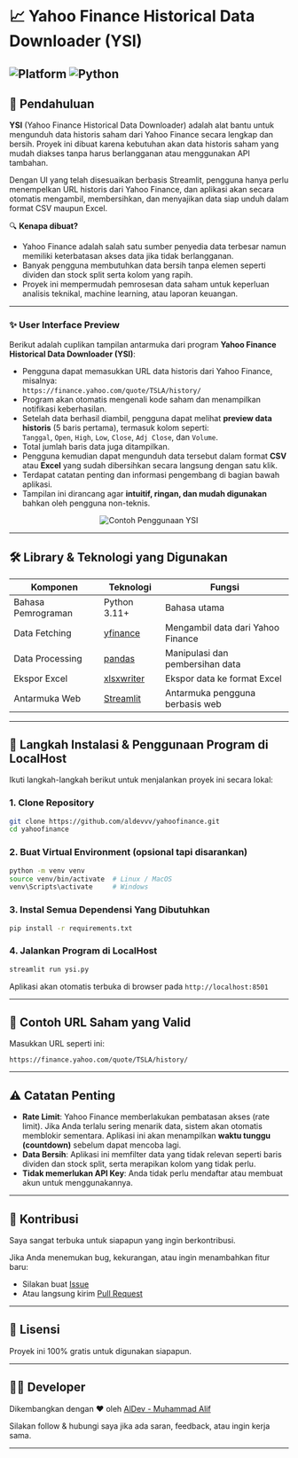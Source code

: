 # 📈 Yahoo Finance Historical Data Downloader (YSI)

![Platform](https://img.shields.io/badge/Platform-Localhost-blue?style=flat-square)
![Python](https://img.shields.io/badge/Python-3.11%2B-blue?style=flat-square)
---

## 🧭 Pendahuluan

**YSI** (Yahoo Finance Historical Data Downloader) adalah alat bantu untuk mengunduh data historis saham dari Yahoo Finance secara lengkap dan bersih. Proyek ini dibuat karena kebutuhan akan data historis saham yang mudah diakses tanpa harus berlangganan atau menggunakan API tambahan.

Dengan UI yang telah disesuaikan berbasis Streamlit, pengguna hanya perlu menempelkan URL historis dari Yahoo Finance, dan aplikasi akan secara otomatis mengambil, membersihkan, dan menyajikan data siap unduh dalam format CSV maupun Excel.

🔍 **Kenapa dibuat?**
- Yahoo Finance adalah salah satu sumber penyedia data terbesar namun memiliki keterbatasan akses data jika tidak berlangganan.
- Banyak pengguna membutuhkan data bersih tanpa elemen seperti dividen dan stock split serta kolom yang rapih.
- Proyek ini mempermudah pemrosesan data saham untuk keperluan analisis teknikal, machine learning, atau laporan keuangan.

---
### ✨ User Interface Preview

Berikut adalah cuplikan tampilan antarmuka dari program **Yahoo Finance Historical Data Downloader (YSI)**:

- Pengguna dapat memasukkan URL data historis dari Yahoo Finance, misalnya:  
  `https://finance.yahoo.com/quote/TSLA/history/`
- Program akan otomatis mengenali kode saham dan menampilkan notifikasi keberhasilan.
- Setelah data berhasil diambil, pengguna dapat melihat **preview data historis** (5 baris pertama), termasuk kolom seperti:  
  `Tanggal`, `Open`, `High`, `Low`, `Close`, `Adj Close`, dan `Volume`.
- Total jumlah baris data juga ditampilkan.
- Pengguna kemudian dapat mengunduh data tersebut dalam format **CSV** atau **Excel** yang sudah dibersihkan secara langsung dengan satu klik.
- Terdapat catatan penting dan informasi pengembang di bagian bawah aplikasi.
- Tampilan ini dirancang agar **intuitif, ringan, dan mudah digunakan** bahkan oleh pengguna non-teknis.

<p align="center">
  <img src="https://res.cloudinary.com/dlf3r1kut/image/upload/v1745999999/Preview_YSI_qre7du.png" alt="Contoh Penggunaan YSI" />
</p>

---
## 🛠️ Library & Teknologi yang Digunakan

| Komponen          | Teknologi                         | Fungsi                                 |
|-------------------|-----------------------------------|----------------------------------------|
| Bahasa Pemrograman| Python 3.11+                      | Bahasa utama                           |
| Data Fetching     | [yfinance](https://pypi.org/project/yfinance/) | Mengambil data dari Yahoo Finance      |
| Data Processing   | [pandas](https://pypi.org/project/pandas/)     | Manipulasi dan pembersihan data        |
| Ekspor Excel      | [xlsxwriter](https://pypi.org/project/XlsxWriter/) | Ekspor data ke format Excel            |
| Antarmuka Web     | [Streamlit](https://pypi.org/project/streamlit/) | Antarmuka pengguna berbasis web        |

---

## 🧪 Langkah Instalasi & Penggunaan Program di LocalHost 

Ikuti langkah-langkah berikut untuk menjalankan proyek ini secara lokal:

### 1. Clone Repository

```bash
git clone https://github.com/aldevvv/yahoofinance.git
cd yahoofinance
```

### 2. Buat Virtual Environment (opsional tapi disarankan)

```bash
python -m venv venv
source venv/bin/activate  # Linux / MacOS
venv\Scripts\activate     # Windows
```

### 3. Instal Semua Dependensi Yang Dibutuhkan

```bash
pip install -r requirements.txt
```

### 4. Jalankan Program di LocalHost

```bash
streamlit run ysi.py
```

Aplikasi akan otomatis terbuka di browser pada `http://localhost:8501`

---

## 📎 Contoh URL Saham yang Valid

Masukkan URL seperti ini:

```
https://finance.yahoo.com/quote/TSLA/history/
```

---

## ⚠️ Catatan Penting

- **Rate Limit**: Yahoo Finance memberlakukan pembatasan akses (rate limit). Jika Anda terlalu sering menarik data, sistem akan otomatis memblokir sementara. Aplikasi ini akan menampilkan **waktu tunggu (countdown)** sebelum dapat mencoba lagi.
- **Data Bersih**: Aplikasi ini memfilter data yang tidak relevan seperti baris dividen dan stock split, serta merapikan kolom yang tidak perlu.
- **Tidak memerlukan API Key**: Anda tidak perlu mendaftar atau membuat akun untuk menggunakannya.

---

## 🤝 Kontribusi

Saya sangat terbuka untuk siapapun yang ingin berkontribusi.

Jika Anda menemukan bug, kekurangan, atau ingin menambahkan fitur baru:
- Silakan buat [Issue](https://github.com/aldevvv/yahoofinance/issues)
- Atau langsung kirim [Pull Request](https://github.com/aldevvv/yahoofinance/pulls)

---

## 📄 Lisensi

Proyek ini 100% gratis untuk digunakan siapapun.

---

## 👨‍💻 Developer

Dikembangkan dengan ❤️ oleh [AlDev - Muhammad Alif](https://www.instagram.com/mhdalif.id/)

Silakan follow & hubungi saya jika ada saran, feedback, atau ingin kerja sama.

---
